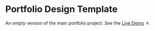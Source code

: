 # Portfolio Design Template

An *empty* version of the main portfolio project. See the [Live Demo](https://codepen.io/sidneyshafer/pen/abxBVeQ) ↗️.
